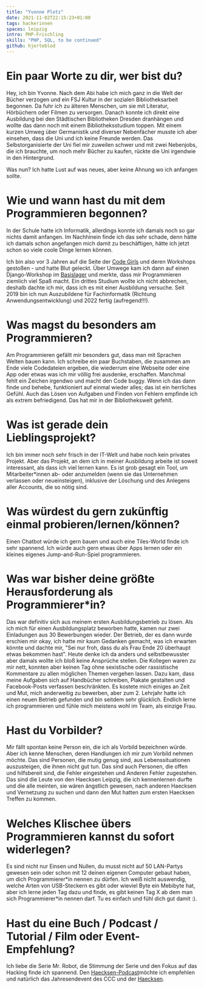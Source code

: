 ```yaml
---
title: "Yvonne Plotz"
date: 2021-11-02T22:15:23+01:00
tags: hackerinnen
spaces: leipzig
intro: PHP-Frischling 
skills: "PHP, SQL, to be continued"
github: hjerteblod
---
```


# Ein paar Worte zu dir, wer bist du?

Hey, ich bin Yvonne. Nach dem Abi habe ich mich ganz in die Welt der Bücher verzogen und ein FSJ Kultur in der sozialen Bibliotheksarbeit begonnen. Da fuhr ich zu älteren Menschen, um sie mit Literatur, Hörbüchern oder Filmen zu versorgen. Danach konnte ich direkt eine Ausbildung bei den Städtischen Bibliotheken Dresden
dranhängen und wollte das dann noch mit einem Bibliotheksstudium toppen. Mit einem kurzen Umweg über Germanistik und diverser Nebenfächer musste ich aber einsehen, dass die Uni und ich keine Freunde werden. Das Selbstorganisierte der Uni fiel mir zuweilen schwer und mit zwei Nebenjobs, die ich brauchte, um noch mehr Bücher zu kaufen, rückte die Uni irgendwie in den Hintergrund.

Was nun? Ich hatte Lust auf was neues, aber keine Ahnung wo ich anfangen sollte. 

# Wie und wann hast du mit dem Programmieren begonnen?

In der Schule hatte ich Informatik, allerdings konnte ich damals noch so gar nichts damit anfangen. Im Nachhinein finde ich das sehr schade, denn hätte ich damals schon angefangen mich damit zu beschäftigen, hätte ich jetzt schon so viele coole Dinge lernen können.

Ich bin also vor 3 Jahren auf die Seite der [Code Girls](https://codegirls.de/) und deren Workshops gestoßen - und hatte Blut geleckt. Über Umwege kam ich dann auf einen Django-Workshop im [Basislager](https://www.basislager.co/) und merkte, dass mir Programmieren ziemlich viel Spaß macht. Ein drittes Studium wollte ich nicht abbrechen, deshalb dachte ich mir, dass ich es mit einer Ausbildung versuche. Seit 2019 bin ich nun Auszubildene für Fachinformatik (Richtung Anwendungsentwicklung) und 2022 fertig (aufregend!!!).


# Was magst du besonders am Programmieren?

Am Programmieren gefällt mir besonders gut, dass man mit Sprachen Welten bauen kann. Ich schreibe ein paar Buchstaben, die zusammen am Ende viele Codedateien ergeben, die wiederrum eine Webseite oder eine App oder etwas was ich mir völlig frei ausdenke, erschaffen. Manchmal fehlt ein Zeichen irgendwo und macht den Code
buggy. Wenn ich das dann finde und behebe, funktioniert auf einmal wieder alles; das ist ein herrliches Gefühl. Auch das Lösen von Aufgaben und Finden von Fehlern empfinde ich als extrem befriedigend. Das hat mir in der Bibliothekswelt gefehlt.

# Was ist gerade dein Lieblingsprojekt?

Ich bin immer noch sehr frisch in der IT-Welt und habe noch kein privates Projekt. Aber das Projekt, an dem ich in meiner Ausbildung arbeite ist soweit interessant, als dass ich viel lernen kann. Es ist grob gesagt ein Tool, um Mitarbeiter\*innen ab- oder anzumelden (wenn sie das Unternehmen verlassen oder neueinsteigen), inklusive der Löschung und des Anlegens aller Accounts, die so nötig sind.

# Was würdest du gern zukünftig einmal probieren/lernen/können?

Einen Chatbot würde ich gern bauen und auch eine Tiles-World finde ich sehr spannend. Ich würde auch gern etwas über Apps lernen oder ein kleines eigenes Jump-and-Run-Spiel programmieren.

# Was war bisher deine größte Herausforderung als Programmierer\*in?

Das war definitiv sich aus meinem ersten Ausbildungsbetrieb zu lösen. Als ich mich für einen Ausbildungsplatz beworben hatte, kamen nur zwei Einladungen aus 30 Bewerbungen wieder. Der Betrieb, der es dann wurde erschien mir okay, ich hatte mir kaum Gedanken gemacht, was ich erwarten könnte und dachte mir, "Sei nur froh, dass du als Frau Ende 20 überhaupt etwas bekommen hast". Heute denke ich da anders und selbstbewusster aber damals wollte ich bloß keine Ansprüche stellen. Die Kollegen waren zu mir nett, konnten aber keinen Tag ohne sexistische oder rassistische Kommentare zu allen möglichen Themen vergehen lassen. Dazu kam, dass meine Aufgaben sich auf Handbücher schreiben, Plakate gestalten und Facebook-Posts verfassen beschränkten. Es kostete mich einiges an Zeit und Mut, mich anderweitig zu bewerben, aber zum 2. Lehrjahr hatte ich einen neuen Betrieb gefunden und bin seitdem sehr glücklich. Endlich lerne ich programmieren und fühle mich meistens wohl im Team, als einzige Frau.

# Hast du Vorbilder?

Mir fällt spontan keine Person ein, die ich als Vorbild bezeichnen würde. Aber ich kenne Menschen, deren Handlungen ich mir zum Vorbild nehmen möchte. Das sind Personen, die mutig genug sind, aus Lebenssituationen auszusteigen, die ihnen nicht gut tun. Das sind auch Personen, die offen und hilfsbereit sind, die Fehler eingestehen und Anderen Fehler zugestehen. Das sind die Leute von den Haecksen Leipzig, die ich kennenlernen durfte und die alle meinten, sie wären ängstlich gewesen, nach anderen Haecksen und Vernetzung zu suchen und dann den Mut hatten zum ersten Haecksen Treffen zu kommen.

# Welches Klischee übers Programmieren kannst du sofort widerlegen?

Es sind nicht nur Einsen und Nullen, du musst nicht auf 50 LAN-Partys gewesen sein oder schon mit 12 deinen eigenen Computer gebaut haben, um dich Programmierer\*in nennen zu dürfen. Ich weiß nicht auswendig, welche Arten von USB-Steckern es gibt oder wieviel Byte ein Mebibyte hat, aber ich lerne jeden Tag dazu und finde, es gibt keinen Tag X ab dem man sich Programmierer\*in nennen darf. Tu es einfach und fühl dich gut damit :).

# Hast du eine Buch / Podcast / Tutorial / Film oder Event-Empfehlung?

Ich liebe die Serie Mr. Robot, die Stimmung der Serie und den Fokus auf das Hacking finde ich spannend. Den [Haecksen-Podcast](https://www.haecksen.org/podcast/)möchte ich empfehlen und natürlich das Jahresendevent des CCC und der [Haecksen](https://events.haecksen.org/index.html#about).
